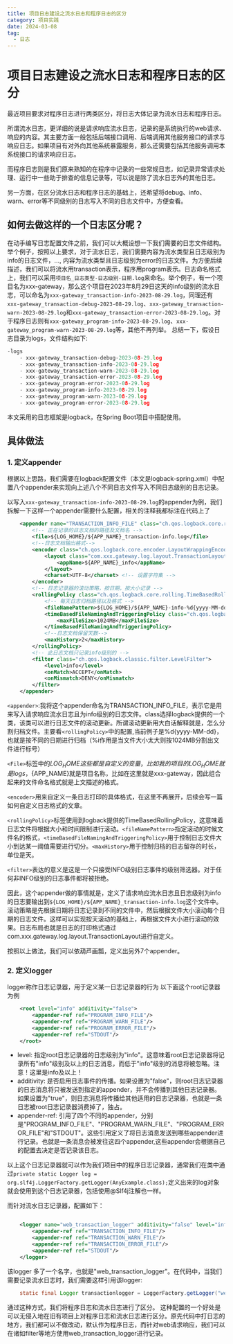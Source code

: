 ```yaml
---
title: 项目日志建设之流水日志和程序日志的区分
category: 项目实践
date: 2024-03-08
tag:
  - 日志
---
```

# 项目日志建设之流水日志和程序日志的区分

最近项目要求对程序日志进行两类区分，将日志大体记录为流水日志和程序日志。

所谓流水日志，更详细的说是请求响应流水日志，记录的是系统执行的web请求、响应的内容。其主要方面一般包括后端接口调用、后端调用其他服务接口的请求与响应日志。如果项目有对外向其他系统暴露服务，那么还需要包括其他服务调用本系统接口的请求响应日志。

而程序日志则是我们原来熟知的在程序中记录的一些常规日志，如记录异常请求处理、运行中一些助于排查的信息记录等，可以说是除了流水日志外的其他日志。

另一方面，在区分流水日志和程序日志的基础上，还希望将debug、info、warn、error等不同级别的日志写入不同的日志文件中，方便查看。

## 如何去做这样的一个日志区分呢？

在动手编写日志配置文件之前，我们可以大概设想一下我们需要的日志文件结构。举个例子，按照以上要求，对于流水日志，我们需要内容为流水类型且日志级别为info的日志文件，..., 内容为流水类型且日志级别为error的日志文件。为方便后续描述，我们可以将流水用transaction表示，程序用program表示。日志命名格式上，我们可以采用`项目名_日志类型-日志级别-日期.log`来命名。举个例子，有一个项目名为xxx-gateway，那么这个项目在2023年8月29日这天的info级别的流水日志，可以命名为`xxx-gateway_transaction-info-2023-08-29.log`，同理还有`xxx-gateway_transaction-debug-2023-08-29.log`、`xxx-gateway_transaction-warn-2023-08-29.log`和`xxx-gateway_transaction-error-2023-08-29.log`。对于程序日志则有`xxx-gateway_program-info-2023-08-29.log`、`xxx-gateway_program-warn-2023-08-29.log`等，其他不再列举。
总结一下，假设日志目录为logs，文件结构如下:

```C
-logs
    - xxx-gateway_transaction-debug-2023-08-29.log
    - xxx-gateway_transaction-info-2023-08-29.log
    - xxx-gateway_transaction-warn-2023-08-29.log
    - xxx-gateway_transaction-error-2023-08-29.log
    - xxx-gateway_program-error-2023-08-29.log
    - xxx-gateway_program-info-2023-08-29.log
    - xxx-gateway_program-warn-2023-08-29.log
    - xxx-gateway_program-error-2023-08-29.log
```

本文采用的日志框架是logback，在Spring Boot项目中搭配使用。

## 具体做法

### 1. 定义appender

根据以上思路，我们需要在logback配置文件（本文是logback-spring.xml）中配置八个appender来实现向上述八个不同日志文件写入不同日志级别的日志记录。

以写入`xxx-gateway_transaction-info-2023-08-29.log`的appender为例，我们拆解一下这样一个appender需要什么配置，相关的注释我都标注在代码上了

```xml
    <appender name="TRANSACTION_INFO_FILE" class="ch.qos.logback.core.rolling.RollingFileAppender">
        <!-- 正在记录的日志文档的路径及文档名 -->
        <file>${LOG_HOME}/${APP_NAME}_transaction-info.log</file>
        <!--日志文档输出格式-->
        <encoder class="ch.qos.logback.core.encoder.LayoutWrappingEncoder">
            <layout class="com.xxx.gateway.log.layout.TransactionLayout">
                <appName>${APP_NAME}_info</appName>
            </layout>
            <charset>UTF-8</charset> <!-- 设置字符集 -->
        </encoder>
        <!-- 日志记录器的滚动策略，按日期，按大小记录 -->
        <rollingPolicy class="ch.qos.logback.core.rolling.TimeBasedRollingPolicy">
            <!-- 每天日志归档路径以及格式 -->
            <fileNamePattern>${LOG_HOME}/${APP_NAME}-info-%d{yyyy-MM-dd}.%i.log</fileNamePattern>
            <timeBasedFileNamingAndTriggeringPolicy class="ch.qos.logback.core.rolling.SizeAndTimeBasedFNATP">
                <maxFileSize>1024MB</maxFileSize>
            </timeBasedFileNamingAndTriggeringPolicy>
            <!--日志文档保留天数-->
            <maxHistory>2</maxHistory>
        </rollingPolicy>
        <!-- 此日志文档只记录info级别的 -->
        <filter class="ch.qos.logback.classic.filter.LevelFilter">
            <level>info</level>
            <onMatch>ACCEPT</onMatch>
            <onMismatch>DENY</onMismatch>
        </filter>
    </appender>
```

`<appender>`:我将这个appender命名为TRANSACTION_INFO_FILE，表示它是用来写入请求响应流水日志且为info级别的日志文件。class选择logback提供的一个类，该类可以进行日志文件的滚动更新。所谓滚动更新用大白话解释就是，怎么分割归档文件。主要看`<rollingPolicy>`中的配置,当前例子是%d{yyyy-MM-dd}，也就是按不同的日期进行归档（%i作用是当文件大小太大则按1024MB分割出文件进行标号）

`<File>`标签中的${LOG_HOME}这些都是自定义的变量，比如我的项目的LOG_HOME就是logs，${APP_NAME}就是项目名称，比如在这里就是xxx-gateway，因此组合起来的文件命名格式就是上文描述的格式。

`<encoder>`用来自定义一条日志打印的具体格式，在这里不再展开，后续会写一篇如何自定义日志格式的文章。

`<rollingPolicy>`标签使用到logback提供的TimeBasedRollingPolicy，这意味着日志文件将根据大小和时间限制进行滚动。`<fileNamePattern>`指定滚动的时候文件名的格式，`<timeBasedFileNamingAndTriggeringPolicy>`用于控制日志文件大小到达某一阈值需要进行切分。`<maxHistory>`用于控制归档的日志留存的时长，单位是天。

`<filter>`表达的意义是这是一个只接受INFO级别日志事件的级别筛选器。对于任何非INFO级别的日志事件都将被拒绝。

因此，这个appender做的事情就是，定义了请求响应流水日志且日志级别为info的日志要输出到`${LOG_HOME}/${APP_NAME}_transaction-info.log`这个文件中。滚动策略是先根据日期将日志记录到不同的文件中，然后根据文件大小滚动每个日期的日志文件。这样可以实现按天滚动的基础上，再根据文件大小进行滚动的效果。日志布局也就是日志的打印格式通过com.xxx.gateway.log.layout.TransactionLayout进行自定义。

按照以上做法，我们可以依葫芦画瓢，定义出另外7个appender。


### 2. 定义logger

logger称作日志记录器，用于定义某一日志记录器的行为
以下面这个root记录器为例
```xml
    <root level="info" additivity="false">
        <appender-ref ref="PROGRAM_INFO_FILE"/>
        <appender-ref ref="PROGRAM_WARN_FILE"/>
        <appender-ref ref="PROGRAM_ERROR_FILE"/>
        <appender-ref ref="STDOUT"/>
    </root>
```
- level: 指定root日志记录器的日志级别为"info"。这意味着root日志记录器将记录所有"info"级别及以上的日志消息，而低于"info"级别的消息将被忽略。注意！这里是info及以上！
- additivity: 是否启用日志事件的传播。如果设置为"false"，则root日志记录器的日志消息将只被发送到指定的appender，并不会传播到其他日志记录器。如果设置为"true"，则日志消息将传播给其他适用的日志记录器，也就是一条日志被root日志记录器消费掉了，独占。
- appender-ref: 引用了四个不同的appender，分别是"PROGRAM_INFO_FILE"、"PROGRAM_WARN_FILE"、"PROGRAM_ERROR_FILE"和"STDOUT"。这些引用定义了将日志消息发送到哪些appender进行记录。也就是一条消息会被发往这四个appender,这些appender会根据自己的配置去决定是否记录该日志。

以上这个日志记录器就可以作为我们项目中的程序日志记录器，通常我们在类中通过`private static Logger log = org.slf4j.LoggerFactory.getLogger(AnyExample.class);`定义出来的log对象就会使用到这个日志记录器，包括使用@Slf4j注解也一样。

而针对流水日志记录器，配置如下：
```xml

    <logger name="web_transaction_logger" additivity="false" level="info">
        <appender-ref ref="TRANSACTION_INFO_FILE"/>
        <appender-ref ref="TRANSACTION_WARN_FILE"/>
        <appender-ref ref="TRANSACTION_ERROR_FILE"/>
        <appender-ref ref="STDOUT"/>
    </logger>
```
该logger 多了一个名字，也就是"web_transaction_logger"。在代码中，当我们需要记录流水日志时，我们需要这样引用该logger:
```java
    static final Logger transactionlogger = LoggerFactory.getLogger("web_transaction_logger");
```
通过这种方式，我们将程序日志和流水日志进行了区分。
这种配置的一个好处是可以无侵入地在旧有项目上对程序日志和流水日志进行区分。原先代码中打日志的地方，我们都可以不做改动，默认作为程序日志，而针对web请求响应，我们可以在诸如filter等地方使用web_transaction_logger进行记录。






